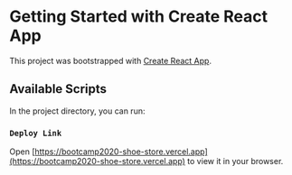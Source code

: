 # Getting Started with Create React App

This project was bootstrapped with [Create React App](https://github.com/facebook/create-react-app).

## Available Scripts

In the project directory, you can run:

### `Deploy Link`


Open [https://bootcamp2020-shoe-store.vercel.app](https://bootcamp2020-shoe-store.vercel.app) to view it in your browser.
